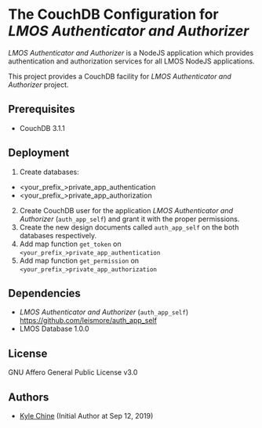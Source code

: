 # The CouchDB Configuration for *LMOS Authenticator and Authorizer*

*LMOS Authenticator and Authorizer* is a NodeJS application which provides authentication and authorization services for all LMOS NodeJS applications.

This project provides a CouchDB facility for *LMOS Authenticator and Authorizer* project.

## Prerequisites

* CouchDB 3.1.1

## Deployment

1. Create databases:
  * <your_prefix_>private_app_authentication
  * <your_prefix_>private_app_authorization
2. Create CouchDB user for the application *LMOS Authenticator and Authorizer* (`auth_app_self`) and grant it with the proper permissions.
3. Create the new design documents called `auth_app_self` on the both databases respectively.
4. Add map function `get_token` on `<your_prefix_>private_app_authentication`
5. Add map function `get_permission` on `<your_prefix_>private_app_authorization`

## Dependencies

- *LMOS Authenticator and Authorizer* (`auth_app_self`) <https://github.com/leismore/auth_app_self>
- LMOS Database 1.0.0

## License

GNU Affero General Public License v3.0

## Authors

* [Kyle Chine](https://www.kylechine.name) (Initial Author at Sep 12, 2019)
